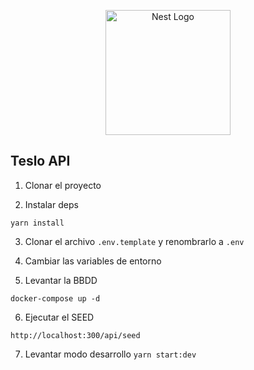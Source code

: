 <p align="center">
  <a href="http://nestjs.com/" target="blank"><img src="https://nestjs.com/img/logo-small.svg" width="200" alt="Nest Logo" /></a>
</p>

## Teslo API

1. Clonar el proyecto

2. Instalar deps
```
yarn install
```

3. Clonar el archivo ```.env.template``` y renombrarlo a ```.env```

4. Cambiar las variables de entorno

5. Levantar la BBDD
```
docker-compose up -d
```

6. Ejecutar el SEED
```
http://localhost:300/api/seed
```

7. Levantar modo desarrollo
```yarn start:dev```